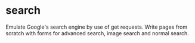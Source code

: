 # search
Emulate Google's search engine by use of get requests.
Write pages from scratch with forms for advanced search, image search and normal search.
